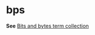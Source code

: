 # bps

**See** [Bits and bytes term collection](/style-guide/a-z-word-list-term-collections/term-collections/bits-bytes-terms)
